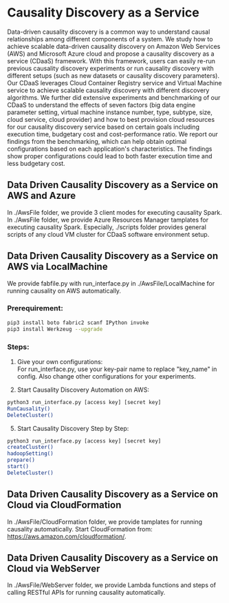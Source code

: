# Causality Discovery as a Service
Data-driven causality discovery is a common way to understand causal relationships among different components of a system. We study how to achieve scalable data-driven causality discovery on Amazon Web Services (AWS) and Microsoft Azure cloud and propose a causality discovery as a service (CDaaS) framework. With this framework, users can easily re-run previous causality discovery experiments or run causality discovery with different setups (such as new datasets or causality discovery parameters). Our CDaaS leverages Cloud Container Registry service and Virtual Machine service to achieve scalable causality discovery with different discovery algorithms. We further did extensive experiments and benchmarking of our CDaaS to understand the effects of seven factors (big data engine parameter setting, virtual machine instance number, type, subtype, size, cloud service, cloud provider) and how to best provision cloud resources for our causality discovery service based on certain goals including execution time, budgetary cost and cost-performance ratio. We report our findings from the benchmarking, which can help obtain optimal configurations based on each application's characteristics. The findings show proper configurations could lead to both faster execution time and less budgetary cost. 

## Data Driven Causality Discovery as a Service on AWS and Azure
In ./AwsFile folder, we provide 3 client modes for executing causality Spark. In ./AwsFile folder, we provide Azure Resources Manager tamplates for executing causality Spark. Especially, ./scripts folder provides general scripts of any cloud VM cluster for CDaaS software environment setup.

## Data Driven Causality Discovery as a Service on AWS via LocalMachine
We provide fabfile.py with run_interface.py in ./AwsFile/LocalMachine for running causality on AWS automatically.
  
### Prerequirement:  
```bash
pip3 install boto fabric2 scanf IPython invoke
pip3 install Werkzeug --upgrade
```

### Steps:
1. Give your own configurations:   
For run_interface.py, use your key-pair name to replace "key_name" in config. Also change other configurations for your experiments.  
  
4. Start Causality Discovery Automation on AWS: 
```bash
python3 run_interface.py [access key] [secret key]  
RunCausality()  
DeleteCluster()  
```
  
5. Start Causality Discovery Step by Step: 
```bash
python3 run_interface.py [access key] [secret key]  
createCluster()  
hadoopSetting()  
prepare()  
start()  
DeleteCluster()  
```


## Data Driven Causality Discovery as a Service on Cloud via CloudFormation  
In ./AwsFile/CloudFormation folder, we provide tamplates for running causality automatically. 
Start CloudFormation from: https://aws.amazon.com/cloudformation/.  
  

## Data Driven Causality Discovery as a Service on Cloud via WebServer 
In ./AwsFile/WebServer folder, we provide Lambda functions and steps of calling RESTful APIs for running causality automatically. 
  
